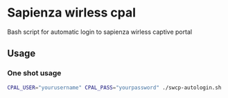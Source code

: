 # Sapienza wirless cpal

Bash script for automatic login to sapienza wirless captive portal

## Usage

### One shot usage

```bash
CPAL_USER="yourusername" CPAL_PASS="yourpassword" ./swcp-autologin.sh
```
